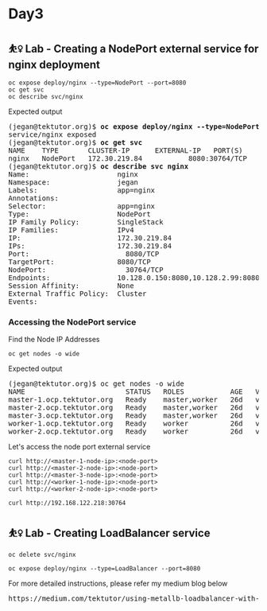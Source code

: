 # Day3

## ⛹️‍♀️ Lab - Creating a NodePort external service for nginx deployment
```
oc expose deploy/nginx --type=NodePort --port=8080
oc get svc
oc describe svc/nginx
```

Expected output
<pre>
(jegan@tektutor.org)$ <b>oc expose deploy/nginx --type=NodePort --port=8080</b>
service/nginx exposed
(jegan@tektutor.org)$ <b>oc get svc</b>
NAME    TYPE       CLUSTER-IP      EXTERNAL-IP   PORT(S)          AGE
nginx   NodePort   172.30.219.84   <none>        8080:30764/TCP   3s
(jegan@tektutor.org)$ <b>oc describe svc nginx</b>
Name:                     nginx
Namespace:                jegan
Labels:                   app=nginx
Annotations:              <none>
Selector:                 app=nginx
Type:                     NodePort
IP Family Policy:         SingleStack
IP Families:              IPv4
IP:                       172.30.219.84
IPs:                      172.30.219.84
Port:                     <unset>  8080/TCP
TargetPort:               8080/TCP
NodePort:                 <unset>  30764/TCP
Endpoints:                10.128.0.150:8080,10.128.2.99:8080,10.129.0.156:8080 + 2 more...
Session Affinity:         None
External Traffic Policy:  Cluster
Events:                   <none>
</pre>

### Accessing the NodePort service

Find the Node IP Addresses
```
oc get nodes -o wide
```
Expected output
<pre>
(jegan@tektutor.org)$ oc get nodes -o wide
NAME                        STATUS   ROLES           AGE   VERSION           INTERNAL-IP       EXTERNAL-IP   OS-IMAGE                                                        KERNEL-VERSION                 CONTAINER-RUNTIME
master-1.ocp.tektutor.org   Ready    master,worker   26d   v1.23.5+012e945   192.168.122.165   <none>        Red Hat Enterprise Linux CoreOS 410.84.202207262020-0 (Ootpa)   4.18.0-305.57.1.el8_4.x86_64   cri-o://1.23.3-11.rhaos4.10.gitddf4b1a.1.el8
master-2.ocp.tektutor.org   Ready    master,worker   26d   v1.23.5+012e945   192.168.122.250   <none>        Red Hat Enterprise Linux CoreOS 410.84.202207262020-0 (Ootpa)   4.18.0-305.57.1.el8_4.x86_64   cri-o://1.23.3-11.rhaos4.10.gitddf4b1a.1.el8
master-3.ocp.tektutor.org   Ready    master,worker   26d   v1.23.5+012e945   192.168.122.218   <none>        Red Hat Enterprise Linux CoreOS 410.84.202207262020-0 (Ootpa)   4.18.0-305.57.1.el8_4.x86_64   cri-o://1.23.3-11.rhaos4.10.gitddf4b1a.1.el8
worker-1.ocp.tektutor.org   Ready    worker          26d   v1.23.5+012e945   192.168.122.120   <none>        Red Hat Enterprise Linux CoreOS 410.84.202207262020-0 (Ootpa)   4.18.0-305.57.1.el8_4.x86_64   cri-o://1.23.3-11.rhaos4.10.gitddf4b1a.1.el8
worker-2.ocp.tektutor.org   Ready    worker          26d   v1.23.5+012e945   192.168.122.75    <none>        Red Hat Enterprise Linux CoreOS 410.84.202207262020-0 (Ootpa)   4.18.0-305.57.1.el8_4.x86_64   cri-o://1.23.3-11.rhaos4.10.gitddf4b1a.1.el8
</pre>

Let's access the node port external service

```
curl http://<master-1-node-ip>:<node-port>
curl http://<master-2-node-ip>:<node-port>
curl http://<master-3-node-ip>:<node-port>
curl http://<worker-1-node-ip>:<node-port>
curl http://<worker-2-node-ip>:<node-port>

curl http://192.168.122.218:30764
```

## ⛹️‍♀️ Lab - Creating LoadBalancer service

```
oc delete svc/nginx

oc expose deploy/nginx --type=LoadBalancer --port=8080
```

For more detailed instructions, please refer my medium blog below
<pre>
https://medium.com/tektutor/using-metallb-loadbalancer-with-bare-metal-openshift-onprem-4230944bfa35
</pre>
